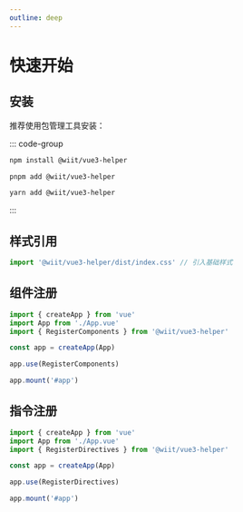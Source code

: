 ```yaml
---
outline: deep
---
```


# 快速开始

## 安装

推荐使用包管理工具安装：

::: code-group

```sh [npm]
npm install @wiit/vue3-helper
```

```sh [pnpm]
pnpm add @wiit/vue3-helper
```

```sh [yarn]
yarn add @wiit/vue3-helper
```

:::

## 样式引用

```ts
import '@wiit/vue3-helper/dist/index.css' // 引入基础样式
```

## 组件注册

```ts
import { createApp } from 'vue'
import App from './App.vue'
import { RegisterComponents } from '@wiit/vue3-helper'

const app = createApp(App)

app.use(RegisterComponents)

app.mount('#app')
```

## 指令注册

```ts
import { createApp } from 'vue'
import App from './App.vue'
import { RegisterDirectives } from '@wiit/vue3-helper'

const app = createApp(App)

app.use(RegisterDirectives)

app.mount('#app')
```
